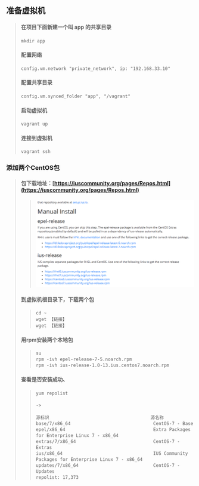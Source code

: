 ## 准备虚拟机

> #### 在项目下面新建一个叫 app 的共享目录
>
> ```
> mkdir app
> ```
>
> #### 配置网络
>
> ```
> config.vm.network "private_network", ip: "192.168.33.10"
> ```
>
> #### 配置共享目录
>
> ```
> config.vm.synced_folder "app", "/vagrant"
> ```
>
> #### 启动虚拟机
>
> ```
> vagrant up
> ```
>
> #### 连接到虚拟机
>
> ```
> vagrant ssh
> ```

### 添加两个CentOS包

> #### 包下载地址：[https://iuscommunity.org/pages/Repos.html](https://iuscommunity.org/pages/Repos.html)
>
> > ![](/assets/9127439sdfj.png)
>
> #### 到虚拟机根目录下，下载两个包
>
> > ```
> > cd ~
> > wget 【链接】
> > wget 【链接】
> > ```
>
> #### 用rpm安装两个本地包
>
> > ```
> > su
> > rpm -ivh epel-release-7-5.noarch.rpm
> > rpm -ivh ius-release-1.0-13.ius.centos7.noarch.rpm
> > ```
>
> #### 查看是否安装成功、
>
> > ```
> > yum repolist
> >
> > ->  
> >
> > 源标识                                      源名称                                                
> > base/7/x86_64                               CentOS-7 - Base                                           
> > epel/x86_64                                 Extra Packages for Enterprise Linux 7 - x86_64            
> > extras/7/x86_64                             CentOS-7 - Extras                                         
> > ius/x86_64                                  IUS Community Packages for Enterprise Linux 7 - x86_64    
> > updates/7/x86_64                            CentOS-7 - Updates                                        
> > repolist: 17,373
> > ```



